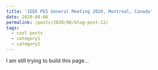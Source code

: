 ```yaml
---
title: 'IEEE PES General Meeting 2020, Montreal, Canada'
date: 2020-08-06
permalink: /posts/2020/08/blog-post-12/
tags:
  - cool posts
  - category1
  - category2
---
```


I am still trying to build this page...

<!-- Headings are cool
======

You can have many headings
======

Aren't headings cool?
------ -->

